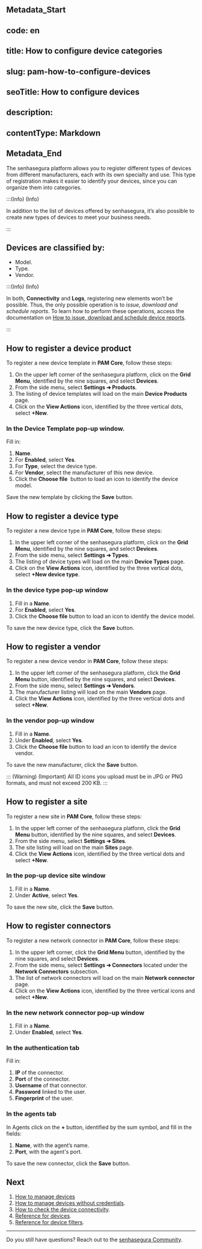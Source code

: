 ## Metadata_Start 
## code: en
## title: How to configure device categories 
## slug: pam-how-to-configure-devices 
## seoTitle: How to configure devices 
## description:  
## contentType: Markdown 
## Metadata_End
The senhasegura platform allows you to register different types of devices from different manufacturers, each with its own specialty and use. This type of registration makes it easier to identify your devices, since you can organize them into categories.

:::(Info) (Info)

In addition to the list of devices offered by senhasegura, it’s also possible to create new types of devices to meet your business needs.

:::

## Devices are classified by:

- Model.
- Type.
- Vendor.

:::(Info) (Info)

In both, **Connectivity** and **Logs**, registering new elements won’t be possible. Thus, the only possible operation is to *issue, download and schedule reports*. To learn how to perform these operations, access the documentation on [How to issue, download and schedule device reports](/v3-32/docs/general-information-how-to-issue-download-and-schedule-device-reports).

:::

## How to register a device product

To register a new device template in **PAM Core**, follow these steps:

1. On the upper left corner of the senhasegura platform, click on the **Grid Menu**, identified by the nine squares, and select **Devices**.
2. From the side menu, select **Settings ➔ Products**.
3. The listing of device templates will load on the main **Device Products** page.
4. Click on the **View Actions** icon, identified by the three vertical dots, select **+New**.

### In the Device Template pop-up window.

Fill in:

1. **Name**.
2. For **Enabled**, select **Yes**.
3. For **Type**, select the device type.
4. For **Vendor**, select the manufacturer of this new device.
5. Click the **Choose file**  button to load an icon to identify the device model.

Save the new template by clicking the **Save** button.

## How to register a device type

To register a new device type in **PAM Core**, follow these steps:

1. In the upper left corner of the senhasegura platform, click on the **Grid Menu**, identified by the nine squares, and select **Devices**.
2. From the side menu, select **Settings ➔ Types**.
3. The listing of device types will load on the main **Device Types** page.
4. Click on the **View Actions** icon, identified by the three vertical dots, select **+New device type**.

### In the device type pop-up window

1. Fill in a **Name**.
2. For **Enabled**, select **Yes**.
3. Click the **Choose file** button to load an icon to identify the device model.

To save the new device type, click the **Save** button.

## How to register a vendor

To register a new device vendor in **PAM Core**, follow these steps:

1. In the upper left corner of the senhasegura platform, click the **Grid Menu** button, identified by the nine squares, and select **Devices**.
2. From the side menu, select **Settings ➔ Vendors**.
3. The manufacturer listing will load on the main **Vendors** page.
4. Click the **View Actions** icon, identified by the three vertical dots and select **+New**.

### In the vendor pop-up window

1. Fill in a **Name**.
2. Under **Enabled**, select **Yes**.
3. Click the **Choose file** button to load an icon to identify the device vendor.

To save the new manufacturer, click the **Save** button.

::: (Warning) (Important)
All ID icons you upload must be in JPG or PNG formats, and must not exceed 200 KB.
:::

## How to register a site

To register a new site in **PAM Core**, follow these steps:

1. In the upper left corner of the senhasegura platform, click the **Grid Menu** button, identified by the nine squares, and select **Devices**.
2. From the side menu, select **Settings ➔ Sites**.
3. The site listing will load on the main **Sites** page.
4. Click the **View Actions** icon, identified by the three vertical dots and select **+New**.

### In the pop-up device site window

1. Fill in a **Name**.
2. Under **Active**, select **Yes**.

To save the new site, click the **Save** button.

## How to register connectors

To register a new network connector in **PAM Core**, follow these steps:

1. In the upper left corner, click the **Grid Menu** button, identified by the nine squares, and select **Devices**.
2. From the side menu, select **Settings ➔ Connectors** located under the **Network Connectors** subsection.
3. The list of network connectors will load on the main **Network connector** page.
4. Click on the **View Actions** icon, identified by the three vertical icons and select **+New**.

### In the new network connector pop-up window

1. Fill in a **Name**.
2. Under **Enabled**, select **Yes**.

### In the authentication tab

Fill in:

1. **IP** of the connector.
2. **Port** of the connector.
3. **Username** of that connector.
4. **Password** linked to the user.
5. **Fingerprint** of the user.

### In the agents tab

In Agents click on the **+** button, identified by the sum symbol, and fill in the fields:

1. **Name**, with the agent’s name.
2. **Port**, with the agent's port.

To save the new connector, click the **Save** button.

## Next
1. [How to manage devices](/v3-32/docs/pam-how-to-edit-clone-disable-or-reactivate-a-device)
2. [How to manage devices without credentials](/v3-32/docs/pam-devices-without-credentials).
3. [How to check the device connectivity](/v3-32/docs/pam-devices-connectivity-test).
4. [Reference for devices](/v3-32/docs/pam-reference-for-devices).
5. [Reference for device filters](/v3-32/docs/pam-reference-for-device-filters).
***

Do you still have questions? Reach out to the [senhasegura Community](https://community.senhasegura.io/).